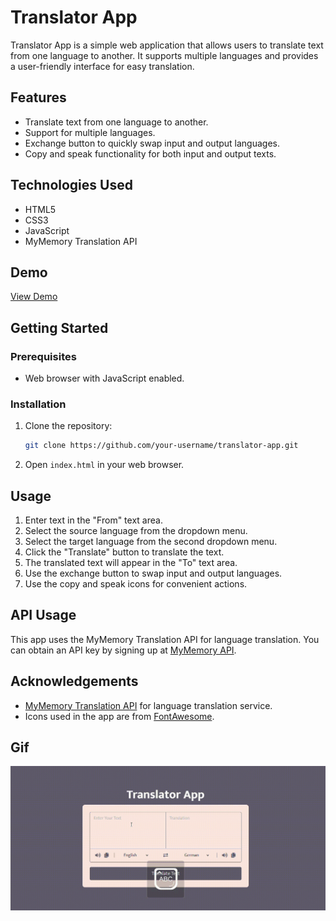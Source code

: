 # Translator App

Translator App is a simple web application that allows users to translate text from one language to another. It supports multiple languages and provides a user-friendly interface for easy translation.

## Features

- Translate text from one language to another.
- Support for multiple languages.
- Exchange button to quickly swap input and output languages.
- Copy and speak functionality for both input and output texts.

## Technologies Used

- HTML5
- CSS3
- JavaScript
- MyMemory Translation API

## Demo

[View Demo](https://translatorjsapp.netlify.app)

## Getting Started

### Prerequisites

- Web browser with JavaScript enabled.

### Installation

1. Clone the repository:

   ```bash
   git clone https://github.com/your-username/translator-app.git
   ```

2. Open `index.html` in your web browser.

## Usage

1. Enter text in the "From" text area.
2. Select the source language from the dropdown menu.
3. Select the target language from the second dropdown menu.
4. Click the "Translate" button to translate the text.
5. The translated text will appear in the "To" text area.
6. Use the exchange button to swap input and output languages.
7. Use the copy and speak icons for convenient actions.

## API Usage

This app uses the MyMemory Translation API for language translation. You can obtain an API key by signing up at [MyMemory API](https://mymemory.translated.net/doc/spec.php).


## Acknowledgements

- [MyMemory Translation API](https://mymemory.translated.net/doc/spec.php) for language translation service.
- Icons used in the app are from [FontAwesome](https://fontawesome.com/).


## Gif
![](translator.gif)
